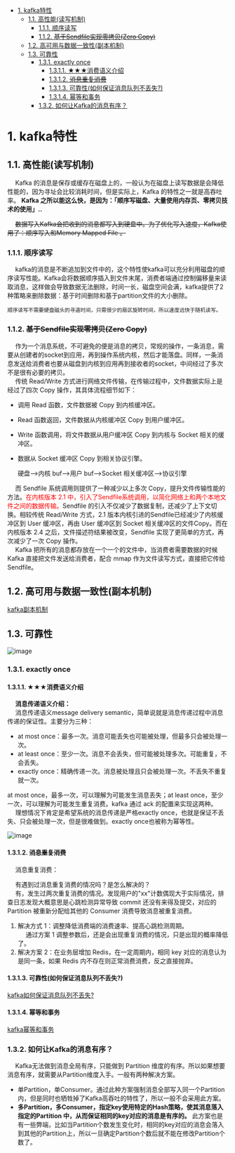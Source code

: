 

<!-- TOC -->

- [1. kafka特性](#1-kafka特性)
    - [1.1. 高性能(读写机制)](#11-高性能读写机制)
        - [1.1.1. 顺序读写](#111-顺序读写)
        - [1.1.2. ~~基于Sendfile实现零拷贝(Zero Copy)~~](#112-基于sendfile实现零拷贝zero-copy)
    - [1.2. 高可用与数据一致性(副本机制)](#12-高可用与数据一致性副本机制)
    - [1.3. 可靠性](#13-可靠性)
        - [1.3.1. exactly once](#131-exactly-once)
            - [1.3.1.1. ★★★消费语义介绍](#1311-★★★消费语义介绍)
            - [1.3.1.2. ~~消息重复消费~~](#1312-消息重复消费)
            - [1.3.1.3. 可靠性(如何保证消息队列不丢失?)](#1313-可靠性如何保证消息队列不丢失)
            - [1.3.1.4. 幂等和事务](#1314-幂等和事务)
        - [1.3.2. 如何让Kafka的消息有序？](#132-如何让kafka的消息有序)

<!-- /TOC -->


# 1. kafka特性
<!-- 
面试官：说说Kafka处理请求的全流程 
https://mp.weixin.qq.com/s/LEmybNmD5XwkBtcTPHcaEA
-->

## 1.1. 高性能(读写机制)  
<!--
Kafka的特性之一就是高吞吐率，但是Kafka的消息是保存或缓存在磁盘上的，一般认为在磁盘上读写数据是会降低性能的，但是Kafka即使是普通的服务器，Kafka也可以轻松支持每秒百万级的写入请求，超过了大部分的消息中间件，这种特性也使得Kafka在日志处理等海量数据场景广泛应用。Kafka会把收到的消息都写入到硬盘中，防止丢失数据。为了优化写入速度Kafka采用了两个技术顺序写入和MMFile 。

因为硬盘是机械结构，每次读写都会寻址->写入，其中寻址是一个“机械动作”，它是最耗时的。所以硬盘最讨厌随机I/O，最喜欢顺序I/O。为了提高读写硬盘的速度，Kafka就是使用顺序I/O。这样省去了大量的内存开销以及节省了IO寻址的时间。但是单纯的使用顺序写入，Kafka的写入性能也不可能和内存进行对比，因此Kafka的数据并不是实时的写入硬盘中 。

Kafka充分利用了现代操作系统分页存储来利用内存提高I/O效率。Memory Mapped Files(后面简称mmap)也称为内存映射文件，在64位操作系统中一般可以表示20G的数据文件，它的工作原理是直接利用操作系统的Page实现文件到物理内存的直接映射。完成MMP映射后，用户对内存的所有操作会被操作系统自动的刷新到磁盘上，极大地降低了IO使用率。

Kafka服务器在响应客户端读取的时候，底层使用ZeroCopy技术，直接将磁盘无需拷贝到用户空间，而是直接将数据通过内核空间传递输出，数据并没有抵达用户空间。

-->
&emsp; Kafka 的消息是保存或缓存在磁盘上的，一般认为在磁盘上读写数据是会降低性能的，因为寻址会比较消耗时间，但是实际上，Kafka 的特性之一就是高吞吐率。 **Kafka 之所以能这么快，是因为：「顺序写磁盘、大量使用内存页、零拷贝技术的使用」..**  

&emsp; ~~数据写入Kafka会把收到的消息都写入到硬盘中。为了优化写入速度，Kafka使用了：顺序写入和Memory Mapped File 。~~  

### 1.1.1. 顺序读写  
&emsp; kafka的消息是不断追加到文件中的，这个特性使kafka可以充分利用磁盘的顺序读写性能。Kafka会将数据顺序插入到文件末尾，消费者端通过控制偏移量来读取消息，这样做会导致数据无法删除，时间一长，磁盘空间会满，kafka提供了2种策略来删除数据：基于时间删除和基于partition文件的大小删除。  

    顺序读写不需要硬盘磁头的寻道时间，只需很少的扇区旋转时间，所以速度远快于随机读写。

### 1.1.2. ~~基于Sendfile实现零拷贝(Zero Copy)~~  
<!-- Kafka 提供了produce.type参数来控制是否主动的进行刷新，如果 Kafka 写入到 mmf 后立即flush再返回给生产者则为同步模式，反之为异步模式。 -->  
<!-- 
在这之前先来了解一下零拷贝(直接让操作系统的 Cache 中的数据发送到网卡后传输给下游的消费者)：平时从服务器读取静态文件时，服务器先将文件从复制到内核空间，再复制到用户空间，最后再复制到内核空间并通过网卡发送出去，而零拷贝则是直接从内核到内核再到网卡，省去了用户空间的复制。

Kafka把所有的消息存放到一个文件中，当消费者需要数据的时候直接将文件发送给消费者，比如10W的消息共10M，全部发送给消费者，10M的消息在内网中传输是非常快的，假如需要1s，那么kafka的tps就是10w。Zero copy对应的是Linux中sendfile函数，这个函数会接受一个offsize来确定从哪里开始读取。现实中，不可能将整个文件全部发给消费者，他通过消费者传递过来的偏移量来使用零拷贝读取指定内容的数据返回给消费者。

在Linux kernel2.2 之后出现了一种叫做"零拷贝(zero-copy)"系统调用机制，就是跳过“用户缓冲区”的拷贝，建立一个磁盘空间和内存的直接映射，数据不再复制到“用户态缓冲区”，系统上下文切换减少为2次，可以提升一倍的性能。

--------
&emsp; 这个和Java NIO中的内存映射基本相同，mmf (Memory Mapped Files)直接利用操作系统的Page来实现文件到物理内存的映射，完成之后对物理内存的操作会直接同步到硬盘。**mmf通过内存映射的方式大大提高了IO速率，省去了用户空间到内核空间的复制。它的缺点显而易见，不可靠，当发生宕机而数据未同步到硬盘时，数据会丢失。**  

&emsp; Kafka 提供了一个参数 producer.type 来控制是不是主动 Flush：  

* 如果 Kafka 写入到 mmf 之后就立即 Flush，然后再返回 Producer 叫同步 (Sync)。  
* 如果 Kafka 写入 mmf 之后立即返回 Producer 不调用 Flush 叫异步 (Async)。  
-->
&emsp; 作为一个消息系统，不可避免的便是消息的拷贝，常规的操作，一条消息，需要从创建者的socket到应用，再到操作系统内核，然后才能落盘。同样，一条消息发送给消费者也要从磁盘到内核到应用再到接收者的socket，中间经过了多次不是很有必要的拷贝。  
&emsp; 传统 Read/Write 方式进行网络文件传输，在传输过程中，文件数据实际上是经过了四次 Copy 操作，其具体流程细节如下：  

* 调用 Read 函数，文件数据被 Copy 到内核缓冲区。  
* Read 函数返回，文件数据从内核缓冲区 Copy 到用户缓冲区。
* Write 函数调用，将文件数据从用户缓冲区 Copy 到内核与 Socket 相关的缓冲区。
* 数据从 Socket 缓冲区 Copy 到相关协议引擎。

    硬盘—>内核 buf—>用户 buf—>Socket 相关缓冲区—>协议引擎  
    

&emsp; 而 Sendfile 系统调用则提供了一种减少以上多次 Copy，提升文件传输性能的方法。<font color = "red">在内核版本 2.1 中，引入了Sendfile系统调用，以简化网络上和两个本地文件之间的数据传输。</font>Sendfile 的引入不仅减少了数据复制，还减少了上下文切换。相较传统 Read/Write 方式，2.1 版本内核引进的Sendfile已经减少了内核缓冲区到 User 缓冲区，再由 User 缓冲区到 Socket 相关缓冲区的文件Copy。而在内核版本 2.4 之后，文件描述符结果被改变，Sendfile 实现了更简单的方式，再次减少了一次 Copy 操作。  
&emsp; Kafka 把所有的消息都存放在一个一个的文件中，当消费者需要数据的时候 Kafka 直接把文件发送给消费者，配合 mmap 作为文件读写方式，直接把它传给 Sendfile。  

## 1.2. 高可用与数据一致性(副本机制)
[kafka副本机制](/docs/microService/mq/kafka/kafkaReplica.md)  

## 1.3. 可靠性
![image](https://gitee.com/wt1814/pic-host/raw/master/images/microService/mq/kafka/kafka-118.png)  

### 1.3.1. exactly once

#### 1.3.1.1. ★★★消费语义介绍  
<!--
&emsp; Kafka在producer和consumer之间提供的语义保证。显然，Kafka可以提供的消息交付语义保证有多种：  

* At most once——消息可能会丢失但绝不重传。
* At least once——消息可以重传但绝不丢失。
* Exactly once——每一条消息只被传递一次。

&emsp; 值得注意的是，这个问题被分成了两部分：发布消息的持久性保证和消费消息的保证。 
-->
&emsp; **消息传递语义介绍：**  
&emsp; 消息传递语义message delivery semantic，简单说就是消息传递过程中消息传递的保证性。主要分为三种：  

* at most once：最多一次。消息可能丢失也可能被处理，但最多只会被处理一次。  
* at least once：至少一次。消息不会丢失，但可能被处理多次。可能重复，不会丢失。  
* exactly once：精确传递一次。消息被处理且只会被处理一次。不丢失不重复就一次。  


at most once，最多一次，可以理解为可能发生消息丢失；at least once，至少一次，可以理解为可能发生重复消费。kafka 通过 ack 的配置来实现这两种。  
&emsp; 理想情况下肯定是希望系统的消息传递是严格exactly once，也就是保证不丢失、只会被处理一次，但是很难做到。exactly once也被称为幂等性。  

![image](https://gitee.com/wt1814/pic-host/raw/master/images/microService/mq/kafka/kafka-119.png)  

#### 1.3.1.2. ~~消息重复消费~~  
<!-- 

有哪些情形会造成重复消费？
Rebalance
一个consumer正在消费一个分区的一条消息，还没有消费完，发生了rebalance(加入了一个consumer)，从而导致这条消息没有消费成功，rebalance后，另一个consumer又把这条消息消费一遍。
消费者端手动提交
如果先消费消息，再更新offset位置，导致消息重复消费。
消费者端自动提交
设置offset为自动提交，关闭kafka时，如果在close之前，调用 consumer.unsubscribe() 则有可能部分offset没提交，下次重启会重复消费。
生产者端
生产者因为业务问题导致的宕机，在重启之后可能数据会重发

-->

&emsp; 消息重复消费：  

&emsp; 有遇到过消息重复消费的情况吗？是怎么解决的？  
&emsp; 有，发生过两次重复消费的情况。发现用户的"xx"计数偶现大于实际情况，排查日志发现大概意思是心跳检测异常导致 commit 还没有来得及提交，对应的 Partition 被重新分配给其他的 Consumer 消费导致消息被重复消费。   

1. 解决方式 1：调整降低消费端的消费速率、提高心跳检测周期。  
&emsp; 通过方案 1 调整参数后，还是会出现重复消费的情况，只是出现的概率降低了。  
2. 解决方案 2：在业务层增加 Redis，在一定周期内，相同 key 对应的消息认为是同一条，如果 Redis 内不存在则正常消费消费，反之直接抛弃。  

#### 1.3.1.3. 可靠性(如何保证消息队列不丢失?)  
[kafka如何保证消息队列不丢失?](/docs/microService/mq/kafka/kafkaReliability.md)  

#### 1.3.1.4. 幂等和事务
[kafka幂等和事务](/docs/microService/mq/kafka/kafkaTraction.md)

### 1.3.2. 如何让Kafka的消息有序？  
&emsp; Kafka无法做到消息全局有序，只能做到 Partition 维度的有序。所以如果想要消息有序，就需要从Partition维度入手。一般有两种解决方案。

* 单Partition，单Consumer。通过此种方案强制消息全部写入同一个Partition内，但是同时也牺牲掉了Kafka高吞吐的特性了，所以一般不会采用此方案。  
* **多Partition，多Consumer，指定key使用特定的Hash策略，使其消息落入指定的Partition 中，从而保证相同的key对应的消息是有序的。** 此方案也是有一些弊端，比如当Partition个数发生变化时，相同的key对应的消息会落入到其他的Partition上，所以一旦确定Partition个数后就不能在修改Partition个数了。  

